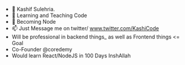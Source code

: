 - 👋 Kashif Sulehria.
- 👀 Learning and Teaching Code
- 🌱 Becoming Node
- 📫 Just Message me on twitter/ www.twitter.com/KashiCode
- Will be professional in backend things_ as well as Frontend things <= Goal
- Co-Founder @coredemy
- Would learn React/NodeJS in 100 Days InshAllah

<!---
kashifal/kashifal is a ✨ special ✨ repository because its `README.md` (this file) appears on your GitHub profile.
You can click the Preview link to take a look at your changes.
--->
